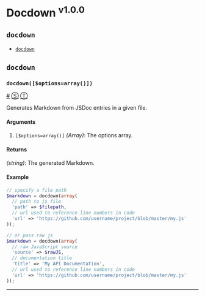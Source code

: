 # Docdown <sup>v1.0.0</sup>

<!-- div -->


<!-- div -->

## <a id="docdown"></a>`docdown`
* [`docdown`](#docdown$optionsarray)

<!-- /div -->


<!-- /div -->


<!-- div -->


<!-- div -->

## `docdown`

<!-- div -->

### <a id="docdown$optionsarray"></a>`docdown([$options=array()])`
<a href="#docdown$optionsarray">#</a> [&#x24C8;](https://github.com/jdalton/docdown/blob/master/docdown.php#L34 "View in source") [&#x24C9;][1]

Generates Markdown from JSDoc entries in a given file.

#### Arguments
1. `[$options=array()]` *(Array)*: The options array.

#### Returns
*(string)*: The generated Markdown.

#### Example
```php
// specify a file path
$markdown = docdown(array(
  // path to js file
  'path' => $filepath,
  // url used to reference line numbers in code
  'url' => 'https://github.com/username/project/blob/master/my.js'
));

// or pass raw js
$markdown = docdown(array(
  // raw JavaScript source
  'source' => $rawJS,
  // documentation title
  'title' => 'My API Documentation',
  // url used to reference line numbers in code
  'url' => 'https://github.com/username/project/blob/master/my.js'
));
```

* * *

<!-- /div -->


<!-- /div -->


<!-- /div -->


  [1]: #docdown "Jump back to the TOC."
